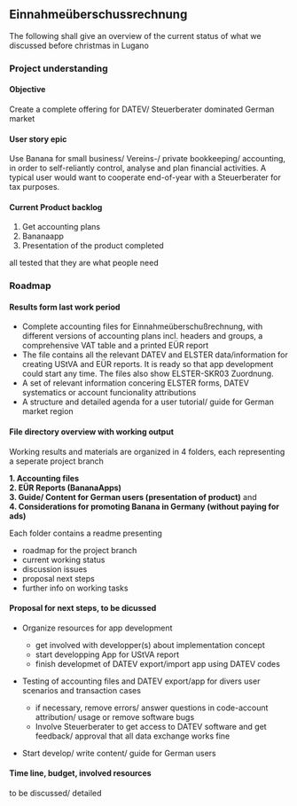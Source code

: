 ## Einnahmeüberschussrechnung

The following shall give an overview of the current status of what we discussed before christmas in Lugano

### Project understanding

#### Objective
Create a complete offering for DATEV/ Steuerberater dominated German market  

#### User story epic
Use Banana for small business/ Vereins-/ private bookkeeping/ accounting, in order to self-reliantly control, analyse and plan financial activities. A typical user would want to cooperate end-of-year with a Steuerberater for tax purposes.  

#### Current Product backlog
1. Get accounting plans
2. Bananaapp
3. Presentation of the product completed  

all tested that they are what people need

### Roadmap

#### Results form last work period
* Complete accounting files for Einnahmeüberschußrechnung, with different versions of accounting plans incl. headers and groups, a comprehensive VAT table and a printed EÜR report
* The file contains all the relevant DATEV and ELSTER data/information for creating UStVA and EÜR reports. It is ready so that app development could start any time. The files also show ELSTER-SKR03 Zuordnung.
* A set of relevant information concering ELSTER forms, DATEV systematics or account funcionality attributions
* A structure and detailed agenda for a user tutorial/ guide for German market region

#### File directory overview with working output

Working results and materials are organized in 4 folders, each representing a seperate project branch

**1. Accounting files**      
**2. EÜR Reports (BananaApps)**      
**3. Guide/ Content for German users (presentation of product)** and       
**4. Considerations for promoting Banana in Germany (without paying for ads)**   

Each folder contains a readme presenting

* roadmap for the project branch
* current working status
* discussion issues
* proposal next steps
* further info on working tasks

#### Proposal for next steps, to be dicussed

* Organize resources for app development
    * get involved with developper(s) about implementation concept
    * start developping App for UStVA report
    * finish developmet of DATEV export/import app using DATEV codes  
    
* Testing of accounting files and DATEV export/app for divers user scenarios and transaction cases
    * if necessary, remove errors/ answer questions in code-account attribution/ usage or remove software bugs
    * Involve Steuerberater to get access to DATEV software and get feedback/ approval that all data exchange works fine  
    
* Start develop/ write content/ guide for German users

#### Time line, budget, involved resources

to be discussed/ detailed




